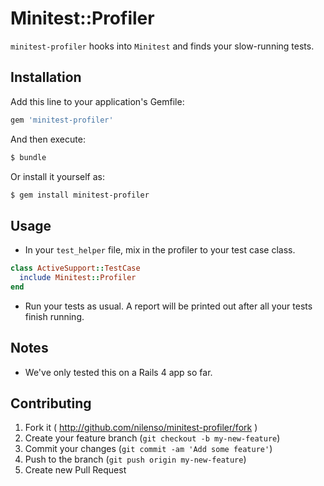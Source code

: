 # Minitest::Profiler

`minitest-profiler` hooks into `Minitest` and finds your slow-running tests.

## Installation

Add this line to your application's Gemfile:

```ruby
gem 'minitest-profiler'
```

And then execute:

```bash
$ bundle
```

Or install it yourself as:

```bash
$ gem install minitest-profiler
```

## Usage

- In your `test_helper` file, mix in the profiler to your test case class.

```ruby
class ActiveSupport::TestCase
  include Minitest::Profiler
end
```

- Run your tests as usual. A report will be printed out after all your tests finish running.

## Notes

- We've only tested this on a Rails 4 app so far.

## Contributing

1. Fork it ( http://github.com/nilenso/minitest-profiler/fork )
2. Create your feature branch (`git checkout -b my-new-feature`)
3. Commit your changes (`git commit -am 'Add some feature'`)
4. Push to the branch (`git push origin my-new-feature`)
5. Create new Pull Request
